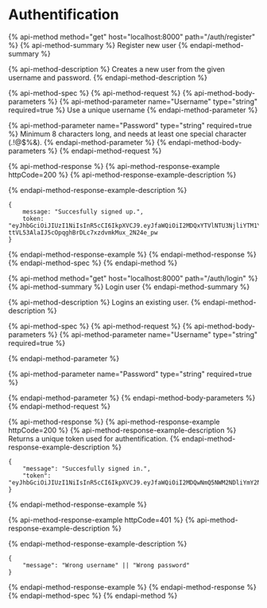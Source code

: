 # Authentification

{% api-method method="get" host="localhost:8000" path="/auth/register" %}
{% api-method-summary %}
Register new user
{% endapi-method-summary %}

{% api-method-description %}
Creates a new user from the given username and password.
{% endapi-method-description %}

{% api-method-spec %}
{% api-method-request %}
{% api-method-body-parameters %}
{% api-method-parameter name="Username" type="string" required=true %}
Use a unique username
{% endapi-method-parameter %}

{% api-method-parameter name="Password" type="string" required=true %}
Minimum 8 characters long, and needs at least one special character \(.!@$%&\).
{% endapi-method-parameter %}
{% endapi-method-body-parameters %}
{% endapi-method-request %}

{% api-method-response %}
{% api-method-response-example httpCode=200 %}
{% api-method-response-example-description %}

{% endapi-method-response-example-description %}

```
{    
    message: "Succesfully signed up.",    
    token: "eyJhbGciOiJIUzI1NiIsInR5cCI6IkpXVCJ9.eyJfaWQiOiI2MDQxYTVlNTU3NjliYTM1YWJkNmUzODgiLCJ1c2VybmFtZSI6IkdpdGJvb2siLCJwYXNzd29yZCI6IiQyYiQxMCRMcGlhaGxUMEdzR2dicjRKczNqTllPMVFENGF6Ync2ajJXTW93UnZYbUxYV2JueW1nVldGNiIsImlhdCI6MTYxNDkxNTA0NSwiZXhwIjoxNjIwMDk5MDQ1fQ.-ttVL53AlaIJ5cOpqghBrDLc7xzdvmkMux_2N24e_pw
}
```
{% endapi-method-response-example %}
{% endapi-method-response %}
{% endapi-method-spec %}
{% endapi-method %}

{% api-method method="get" host="localhost:8000" path="/auth/login" %}
{% api-method-summary %}
Login user
{% endapi-method-summary %}

{% api-method-description %}
Logins an existing user.
{% endapi-method-description %}

{% api-method-spec %}
{% api-method-request %}
{% api-method-body-parameters %}
{% api-method-parameter name="Username" type="string" required=true %}

{% endapi-method-parameter %}

{% api-method-parameter name="Password" type="string" required=true %}

{% endapi-method-parameter %}
{% endapi-method-body-parameters %}
{% endapi-method-request %}

{% api-method-response %}
{% api-method-response-example httpCode=200 %}
{% api-method-response-example-description %}
Returns a unique token used for authentification.
{% endapi-method-response-example-description %}

```
{
    "message": "Succesfully signed in.",
    "token": "eyJhbGciOiJIUzI1NiIsInR5cCI6IkpXVCJ9.eyJfaWQiOiI2MDQwNmQ5NWM2NDliYmY2NjdmMDMzM2UiLCJ1c2VybmFtZSI6IkFsZXg0IiwicGFzc3dvcmQiOiIkMmIkMTAkeWliWDZaeVc1S2lydzdvN2VHb1p2ZW9WRFlSc09HbnlEeFAwbkJZaTlrM1ZieHRDS0tRb2kiLCJpYXQiOjE2MTQ5MTUyNTEsImV4cCI6MTYyMDA5OTI1MX0.jgExB4lZXOKdW8c_i7cBELUdMLJkvGTrHamm1LUy368"
}
```
{% endapi-method-response-example %}

{% api-method-response-example httpCode=401 %}
{% api-method-response-example-description %}

{% endapi-method-response-example-description %}

```
{
    "message": "Wrong username" || "Wrong password"
}
```
{% endapi-method-response-example %}
{% endapi-method-response %}
{% endapi-method-spec %}
{% endapi-method %}


